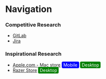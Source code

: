 # Navigation

### Competitive Research
* [GitLab](https://gitlab.com/explore)
* [Jira](https://www.atlassian.com/software/jira)

### Inspirational Research
* [Apple.com - Mac store](https://www.apple.com/mac/) <span style="background-color: blue; color: white; padding: 2px 5px; border-radius: 4px;">Mobile</span> <span style="background-color: green; color: white; padding: 2px 5px; border-radius: 4px;">Desktop</span>
* [Razer Store](https://www.razerzone.com/gaming-laptops) <span style="background-color: green; color: white; padding: 2px 5px; border-radius: 4px;">Desktop</span>
